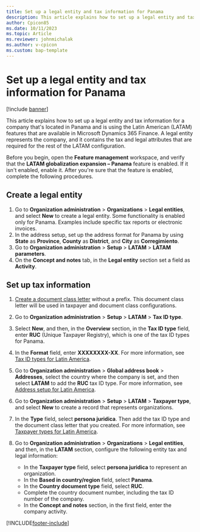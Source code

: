 ```yaml
---
title: Set up a legal entity and tax information for Panama
description: This article explains how to set up a legal entity and tax information for a company in Panama.
author: Cpicon85
ms.date: 10/11/2023
ms.topic: Article
ms.reviewer: johnmichalak
ms.author: v-cpicon
ms.custom: bap-template
---
```


# Set up a legal entity and tax information for Panama

[!include [banner](../../includes/banner.md)]

This article explains how to set up a legal entity and tax information for a company that's located in Panama and is using the Latin American (LATAM) features that are available in Microsoft Dynamics 365 Finance. A legal entity represents the company, and it contains the tax and legal attributes that are required for the rest of the LATAM configuration.

Before you begin, open the **Feature management** workspace, and verify that the **LATAM globalization expansion – Panama** feature is enabled. If it isn't enabled, enable it. After you're sure that the feature is enabled, complete the following procedures.

## Create a legal entity

1. Go to **Organization administration** \> **Organizations** \> **Legal entities**, and select **New** to create a legal entity. Some functionality is enabled only for Panama. Examples include specific tax reports or electronic invoices.
2. In the address setup, set up the address format for Panama by using **State** as **Province**, **County** as **District**, and **City** as **Corregimiento**.
3. Go to **Organization administration** \> **Setup** \> **LATAM** \> **LATAM parameters**.
4. On the **Concept and notes** tab, in the **Legal entity** section set a field as **Activity**.

## Set up tax information

1. [Create a document class letter](ltm-core-document-class-letter.md) without a prefix. This document class letter will be used in taxpayer and document class configurations.
2. Go to **Organization administration** \> **Setup** \> **LATAM** \> **Tax ID type**.
3. Select **New**, and then, in the **Overview** section, in the **Tax ID type** field, enter **RUC** (Unique Taxpayer Registry), which is one of the tax ID types for Panama.
4. In the **Format** field, enter **XXXXXXXX-XX**. For more information, see [Tax ID types for Latin America](ltm-core-tax-id-type.md).
5. Go to **Organization administration** \> **Global address book** \> **Addresses**, select the country where the company is set, and then select **LATAM** to add the **RUC** tax ID type. For more information, see [Address setup for Latin America](ltm-core-address-setup.md).
6. Go to **Organization administration** \> **Setup** \> **LATAM** \> **Taxpayer type**, and select **New** to create a record that represents organizations.
7. In the **Type** field, select **persona juridica**. Then add the tax ID type and the document class letter that you created. For more information, see [Taxpayer types for Latin America](ltm-core-taxpayer-type.md).
8. Go to **Organization administration** \> **Organizations** \> **Legal entities**, and then, in the **LATAM** section, configure the following entity tax and legal information:

    - In the **Taxpayer type** field, select **persona juridica** to represent an organization.
    - In the **Based in country/region** field, select **Panama**.
    - In the **Country document type** field, select **RUC**.
    - Complete the country document number, including the tax ID number of the company.
    - In the **Concept and notes** section, in the first field, enter the company activity.

[!INCLUDE[footer-include](../../../includes/footer-banner.md)]

